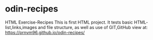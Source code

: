 # odin-recipes
HTML Exercise-Recipes This is first HTML project. It tests basic HTML- list,links,images and file structure, as well as use of GIT,GitHub
view at: https://prnvm96.github.io/odin-recipes/
